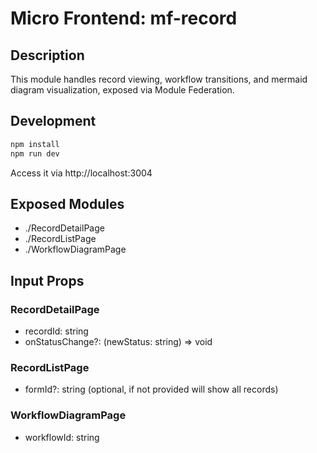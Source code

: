 # Micro Frontend: mf-record

## Description
This module handles record viewing, workflow transitions, and mermaid diagram visualization, exposed via Module Federation.

## Development
```bash
npm install
npm run dev
```
Access it via http://localhost:3004

## Exposed Modules
- ./RecordDetailPage
- ./RecordListPage
- ./WorkflowDiagramPage

## Input Props
### RecordDetailPage
- recordId: string
- onStatusChange?: (newStatus: string) => void

### RecordListPage
- formId?: string (optional, if not provided will show all records)

### WorkflowDiagramPage
- workflowId: string